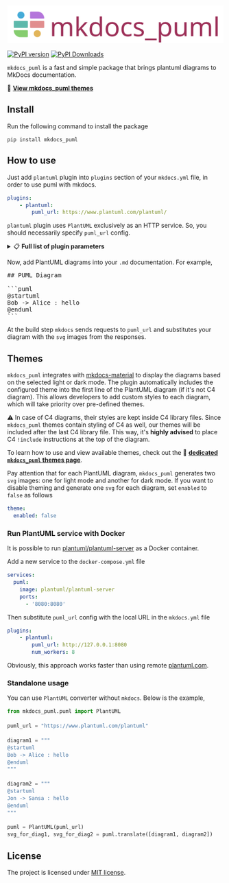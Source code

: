 ![logo](.docs/logo.svg)

[![PyPI version](https://badge.fury.io/py/mkdocs_puml.svg)](https://badge.fury.io/py/mkdocs_puml)
[![PyPI Downloads](https://img.shields.io/pypi/dm/mkdocs_puml)](https://pypistats.org/packages/mkdocs-puml)

`mkdocs_puml` is a fast and simple package that brings plantuml diagrams to MkDocs
documentation.

🎨 [**View mkdocs_puml themes**](themes/README.md)

## Install

Run the following command to install the package

```shell
pip install mkdocs_puml
```

## How to use

Just add `plantuml` plugin into `plugins` section of your `mkdocs.yml` file,
in order to use puml with mkdocs.

```yaml
plugins:
    - plantuml:
        puml_url: https://www.plantuml.com/plantuml/
```

`plantuml` plugin uses `PlantUML` exclusively as an HTTP service.
So, you should necessarily specify `puml_url` config.

<details>
<summary>📋 <b>Full list of plugin parameters</b></summary>
The `plantuml` config with the full list of parameters is below

```yaml
plugins:
    - plantuml:
        puml_url: https://www.plantuml.com/plantuml/
        puml_keyword: puml
        verify_ssl: true
        verbose: true
        theme:
          enabled: true
          light: default/light
          dark: default/dark
          url: https://raw.githubusercontent.com/.../mkdocs_puml/.../themes/
        cache:
          backend: local
          local:
            path: "~/.cache/mkdocs_puml"
```

Where

| Parameter      | Type                   | Description                                                                 |
|----------------|------------------------|-----------------------------------------------------------------------------|
| `puml_url`     | `str`. Required        | URL to the PlantUML service                                                 |
| `puml_keyword` | `str`. Default `puml`  | The keyword for PlantUML code fence, i.e. \```puml \```                     |
| `verify_ssl`   | `bool`. Default `True` | Designates whether `requests` should verify SSL or not                      |
| `verbose`      | `bool`. Default `True` | Designates whether `mkdocs_puml` should print status messages to console    |
| `theme.enabled` | `bool`. Default `True` | Designates whether `plantuml` plugin should manage themes of the diagrams |
| `theme.light`  | `str`. Default `default/light` | Name of the theme to use when `mkdocs-material` is in light mode |
| `theme.dark`  | `str`. Default `default/dark` | Name of the theme to use when `mkdocs-material` is in dark mode |
| `theme.url`   | `str`. Defaults to this repository URL | URL to the repository folder where themes are located |
| `cache.backend` | `enum`. `disabled` or `local` | Specifies the storage to use for preserving diagrams |
| `cache.local.path` | `str` Defaults to `~/.cache/mkdocs_puml` | Defines path where `mkdocs_puml` stores diagrams |

</details>

Now, add PlantUML diagrams into your `.md` documentation. For example,

<pre>
## PUML Diagram

```puml
@startuml
Bob -> Alice : hello
@enduml
```
</pre>

At the build step `mkdocs` sends requests to `puml_url` and substitutes your
diagram with the `svg` images from the responses.

## Themes

`mkdocs_puml` integrates with
[mkdocs-material](https://squidfunk.github.io/mkdocs-material/) to display the diagrams
based on the selected light or dark mode. The plugin automatically includes the
configured theme into the first line of the PlantUML diagram (if it's not C4 diagram).
This allows developers to add custom styles to each diagram, which will take priority
over pre-defined themes.

⚠️ In case of C4 diagrams, their styles are kept inside C4 library files. Since
`mkdocs_puml` themes contain styling of C4 as well, our themes will be included after
the last C4 library file. This way, it's **highly advised** to place C4
`!include` instructions at the top of the diagram.

To learn how to use and view available themes, check out the
🎨 [**dedicated `mkdocs_puml` themes page**](themes/README.md).

Pay attention that for each PlantUML diagram, `mkdocs_puml` generates two `svg` images:
one for light mode and another for dark mode. If you want to disable theming and
generate one `svg` for each diagram, set `enabled` to `false` as follows

```yml
theme:
  enabled: false
```

### Run PlantUML service with Docker

It is possible to run [plantuml/plantuml-server](https://hub.docker.com/r/plantuml/plantuml-server)
as a Docker container.

Add a new service to the `docker-compose.yml` file

```yaml
services:
  puml:
    image: plantuml/plantuml-server
    ports:
      - '8080:8080'
```

Then substitute `puml_url` config with the local URL in the `mkdocs.yml` file

```yaml
plugins:
    - plantuml:
        puml_url: http://127.0.0.1:8080
        num_workers: 8
```

Obviously, this approach works faster than
using remote [plantuml.com](https://www.plantuml.com/plantuml/).

### Standalone usage

You can use `PlantUML` converter without `mkdocs`. Below is the example,

```python
from mkdocs_puml.puml import PlantUML

puml_url = "https://www.plantuml.com/plantuml"

diagram1 = """
@startuml
Bob -> Alice : hello
@enduml
"""

diagram2 = """
@startuml
Jon -> Sansa : hello
@enduml
"""

puml = PlantUML(puml_url)
svg_for_diag1, svg_for_diag2 = puml.translate([diagram1, diagram2])
```

## License

The project is licensed under [MIT license](LICENSE).
